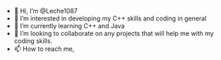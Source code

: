 - 👋 Hi, I’m @Leche1087
- 👀 I’m interested in developing my C++ skills and coding in general
- 🌱 I’m currently learning C++ and Java
- 💞️ I’m looking to collaborate on any projects that will help me with my coding skills.
- 📫 How to reach me,


<!---
Leche1087/Leche1087 is a ✨ special ✨ repository because its `README.md` (this file) appears on your GitHub profile.
You can click the Preview link to take a look at your changes.
--->
